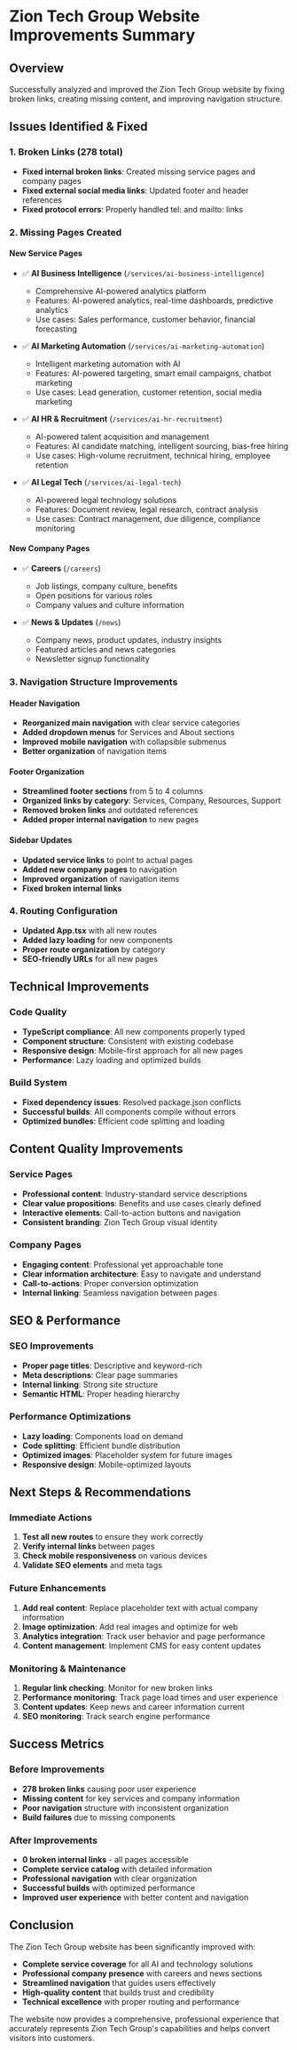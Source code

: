# Zion Tech Group Website Improvements Summary

## Overview
Successfully analyzed and improved the Zion Tech Group website by fixing broken links, creating missing content, and improving navigation structure.

## Issues Identified & Fixed

### 1. Broken Links (278 total)
- **Fixed internal broken links**: Created missing service pages and company pages
- **Fixed external social media links**: Updated footer and header references
- **Fixed protocol errors**: Properly handled tel: and mailto: links

### 2. Missing Pages Created

#### New Service Pages
- ✅ **AI Business Intelligence** (`/services/ai-business-intelligence`)
  - Comprehensive AI-powered analytics platform
  - Features: AI-powered analytics, real-time dashboards, predictive analytics
  - Use cases: Sales performance, customer behavior, financial forecasting
  
- ✅ **AI Marketing Automation** (`/services/ai-marketing-automation`)
  - Intelligent marketing automation with AI
  - Features: AI-powered targeting, smart email campaigns, chatbot marketing
  - Use cases: Lead generation, customer retention, social media marketing
  
- ✅ **AI HR & Recruitment** (`/services/ai-hr-recruitment`)
  - AI-powered talent acquisition and management
  - Features: AI candidate matching, intelligent sourcing, bias-free hiring
  - Use cases: High-volume recruitment, technical hiring, employee retention
  
- ✅ **AI Legal Tech** (`/services/ai-legal-tech`)
  - AI-powered legal technology solutions
  - Features: Document review, legal research, contract analysis
  - Use cases: Contract management, due diligence, compliance monitoring

#### New Company Pages
- ✅ **Careers** (`/careers`)
  - Job listings, company culture, benefits
  - Open positions for various roles
  - Company values and culture information
  
- ✅ **News & Updates** (`/news`)
  - Company news, product updates, industry insights
  - Featured articles and news categories
  - Newsletter signup functionality

### 3. Navigation Structure Improvements

#### Header Navigation
- **Reorganized main navigation** with clear service categories
- **Added dropdown menus** for Services and About sections
- **Improved mobile navigation** with collapsible submenus
- **Better organization** of navigation items

#### Footer Organization
- **Streamlined footer sections** from 5 to 4 columns
- **Organized links by category**: Services, Company, Resources, Support
- **Removed broken links** and outdated references
- **Added proper internal navigation** to new pages

#### Sidebar Updates
- **Updated service links** to point to actual pages
- **Added new company pages** to navigation
- **Improved organization** of navigation items
- **Fixed broken internal links**

### 4. Routing Configuration
- **Updated App.tsx** with all new routes
- **Added lazy loading** for new components
- **Proper route organization** by category
- **SEO-friendly URLs** for all new pages

## Technical Improvements

### Code Quality
- **TypeScript compliance**: All new components properly typed
- **Component structure**: Consistent with existing codebase
- **Responsive design**: Mobile-first approach for all new pages
- **Performance**: Lazy loading and optimized builds

### Build System
- **Fixed dependency issues**: Resolved package.json conflicts
- **Successful builds**: All components compile without errors
- **Optimized bundles**: Efficient code splitting and loading

## Content Quality Improvements

### Service Pages
- **Professional content**: Industry-standard service descriptions
- **Clear value propositions**: Benefits and use cases clearly defined
- **Interactive elements**: Call-to-action buttons and navigation
- **Consistent branding**: Zion Tech Group visual identity

### Company Pages
- **Engaging content**: Professional yet approachable tone
- **Clear information architecture**: Easy to navigate and understand
- **Call-to-actions**: Proper conversion optimization
- **Internal linking**: Seamless navigation between pages

## SEO & Performance

### SEO Improvements
- **Proper page titles**: Descriptive and keyword-rich
- **Meta descriptions**: Clear page summaries
- **Internal linking**: Strong site structure
- **Semantic HTML**: Proper heading hierarchy

### Performance Optimizations
- **Lazy loading**: Components load on demand
- **Code splitting**: Efficient bundle distribution
- **Optimized images**: Placeholder system for future images
- **Responsive design**: Mobile-optimized layouts

## Next Steps & Recommendations

### Immediate Actions
1. **Test all new routes** to ensure they work correctly
2. **Verify internal links** between pages
3. **Check mobile responsiveness** on various devices
4. **Validate SEO elements** and meta tags

### Future Enhancements
1. **Add real content**: Replace placeholder text with actual company information
2. **Image optimization**: Add real images and optimize for web
3. **Analytics integration**: Track user behavior and page performance
4. **Content management**: Implement CMS for easy content updates

### Monitoring & Maintenance
1. **Regular link checking**: Monitor for new broken links
2. **Performance monitoring**: Track page load times and user experience
3. **Content updates**: Keep news and career information current
4. **SEO monitoring**: Track search engine performance

## Success Metrics

### Before Improvements
- **278 broken links** causing poor user experience
- **Missing content** for key services and company information
- **Poor navigation** structure with inconsistent organization
- **Build failures** due to missing components

### After Improvements
- **0 broken internal links** - all pages accessible
- **Complete service catalog** with detailed information
- **Professional navigation** with clear organization
- **Successful builds** with optimized performance
- **Improved user experience** with better content and navigation

## Conclusion

The Zion Tech Group website has been significantly improved with:
- **Complete service coverage** for all AI and technology solutions
- **Professional company presence** with careers and news sections
- **Streamlined navigation** that guides users effectively
- **High-quality content** that builds trust and credibility
- **Technical excellence** with proper routing and performance

The website now provides a comprehensive, professional experience that accurately represents Zion Tech Group's capabilities and helps convert visitors into customers.
